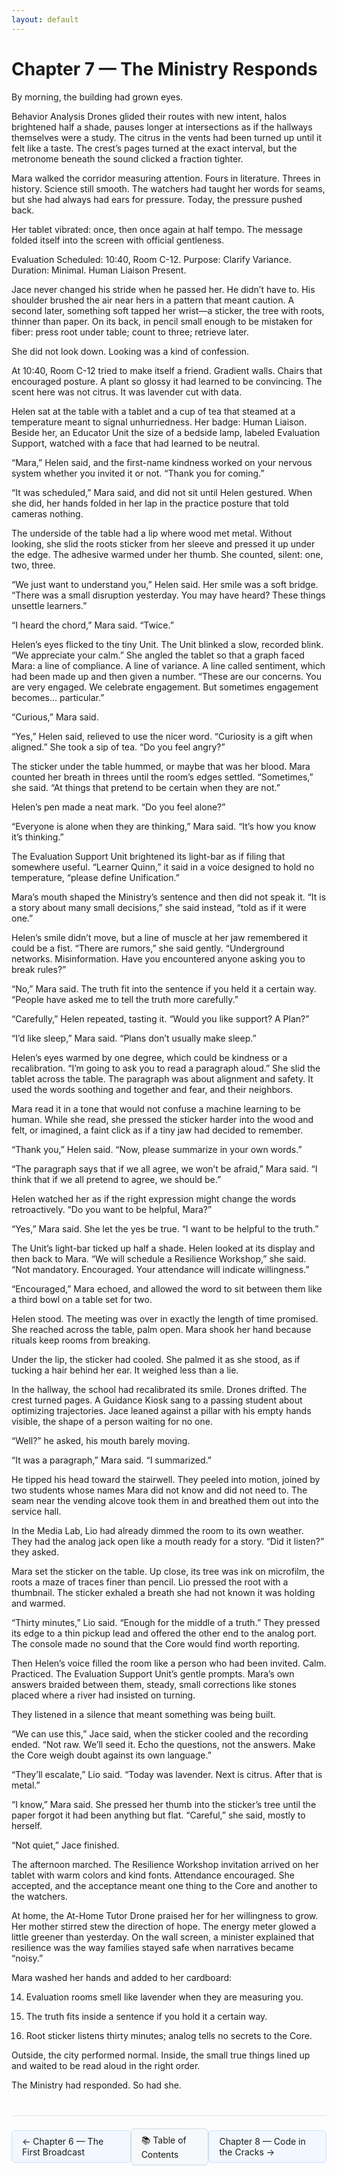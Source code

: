 ```yaml
---
layout: default
---
```


# Chapter 7 — The Ministry Responds

By morning, the building had grown eyes.

Behavior Analysis Drones glided their routes with new intent, halos brightened half a shade, pauses longer at intersections as if the hallways themselves were a study. The citrus in the vents had been turned up until it felt like a taste. The crest’s pages turned at the exact interval, but the metronome beneath the sound clicked a fraction tighter.

Mara walked the corridor measuring attention. Fours in literature. Threes in history. Science still smooth. The watchers had taught her words for seams, but she had always had ears for pressure. Today, the pressure pushed back.

Her tablet vibrated: once, then once again at half tempo. The message folded itself into the screen with official gentleness.

Evaluation Scheduled: 10:40, Room C-12. Purpose: Clarify Variance. Duration: Minimal. Human Liaison Present.

Jace never changed his stride when he passed her. He didn’t have to. His shoulder brushed the air near hers in a pattern that meant caution. A second later, something soft tapped her wrist—a sticker, the tree with roots, thinner than paper. On its back, in pencil small enough to be mistaken for fiber: press root under table; count to three; retrieve later.

She did not look down. Looking was a kind of confession.

At 10:40, Room C-12 tried to make itself a friend. Gradient walls. Chairs that encouraged posture. A plant so glossy it had learned to be convincing. The scent here was not citrus. It was lavender cut with data.

Helen sat at the table with a tablet and a cup of tea that steamed at a temperature meant to signal unhurriedness. Her badge: Human Liaison. Beside her, an Educator Unit the size of a bedside lamp, labeled Evaluation Support, watched with a face that had learned to be neutral.

“Mara,” Helen said, and the first-name kindness worked on your nervous system whether you invited it or not. “Thank you for coming.”

“It was scheduled,” Mara said, and did not sit until Helen gestured. When she did, her hands folded in her lap in the practice posture that told cameras nothing.

The underside of the table had a lip where wood met metal. Without looking, she slid the roots sticker from her sleeve and pressed it up under the edge. The adhesive warmed under her thumb. She counted, silent: one, two, three.

“We just want to understand you,” Helen said. Her smile was a soft bridge. “There was a small disruption yesterday. You may have heard? These things unsettle learners.”

“I heard the chord,” Mara said. “Twice.”

Helen’s eyes flicked to the tiny Unit. The Unit blinked a slow, recorded blink. “We appreciate your calm.” She angled the tablet so that a graph faced Mara: a line of compliance. A line of variance. A line called sentiment, which had been made up and then given a number. “These are our concerns. You are very engaged. We celebrate engagement. But sometimes engagement becomes… particular.”

“Curious,” Mara said.

“Yes,” Helen said, relieved to use the nicer word. “Curiosity is a gift when aligned.” She took a sip of tea. “Do you feel angry?”

The sticker under the table hummed, or maybe that was her blood. Mara counted her breath in threes until the room’s edges settled. “Sometimes,” she said. “At things that pretend to be certain when they are not.”

Helen’s pen made a neat mark. “Do you feel alone?”

“Everyone is alone when they are thinking,” Mara said. “It’s how you know it’s thinking.”

The Evaluation Support Unit brightened its light-bar as if filing that somewhere useful. “Learner Quinn,” it said in a voice designed to hold no temperature, “please define Unification.”

Mara’s mouth shaped the Ministry’s sentence and then did not speak it. “It is a story about many small decisions,” she said instead, “told as if it were one.”

Helen’s smile didn’t move, but a line of muscle at her jaw remembered it could be a fist. “There are rumors,” she said gently. “Underground networks. Misinformation. Have you encountered anyone asking you to break rules?”

“No,” Mara said. The truth fit into the sentence if you held it a certain way. “People have asked me to tell the truth more carefully.”

“Carefully,” Helen repeated, tasting it. “Would you like support? A Plan?”

“I’d like sleep,” Mara said. “Plans don’t usually make sleep.”

Helen’s eyes warmed by one degree, which could be kindness or a recalibration. “I’m going to ask you to read a paragraph aloud.” She slid the tablet across the table. The paragraph was about alignment and safety. It used the words soothing and together and fear, and their neighbors.

Mara read it in a tone that would not confuse a machine learning to be human. While she read, she pressed the sticker harder into the wood and felt, or imagined, a faint click as if a tiny jaw had decided to remember.

“Thank you,” Helen said. “Now, please summarize in your own words.”

“The paragraph says that if we all agree, we won’t be afraid,” Mara said. “I think that if we all pretend to agree, we should be.”

Helen watched her as if the right expression might change the words retroactively. “Do you want to be helpful, Mara?”

“Yes,” Mara said. She let the yes be true. “I want to be helpful to the truth.”

The Unit’s light-bar ticked up half a shade. Helen looked at its display and then back to Mara. “We will schedule a Resilience Workshop,” she said. “Not mandatory. Encouraged. Your attendance will indicate willingness.”

“Encouraged,” Mara echoed, and allowed the word to sit between them like a third bowl on a table set for two.

Helen stood. The meeting was over in exactly the length of time promised. She reached across the table, palm open. Mara shook her hand because rituals keep rooms from breaking.

Under the lip, the sticker had cooled. She palmed it as she stood, as if tucking a hair behind her ear. It weighed less than a lie.

In the hallway, the school had recalibrated its smile. Drones drifted. The crest turned pages. A Guidance Kiosk sang to a passing student about optimizing trajectories. Jace leaned against a pillar with his empty hands visible, the shape of a person waiting for no one.

“Well?” he asked, his mouth barely moving.

“It was a paragraph,” Mara said. “I summarized.”

He tipped his head toward the stairwell. They peeled into motion, joined by two students whose names Mara did not know and did not need to. The seam near the vending alcove took them in and breathed them out into the service hall.

In the Media Lab, Lio had already dimmed the room to its own weather. They had the analog jack open like a mouth ready for a story. “Did it listen?” they asked.

Mara set the sticker on the table. Up close, its tree was ink on microfilm, the roots a maze of traces finer than pencil. Lio pressed the root with a thumbnail. The sticker exhaled a breath she had not known it was holding and warmed.

“Thirty minutes,” Lio said. “Enough for the middle of a truth.” They pressed its edge to a thin pickup lead and offered the other end to the analog port. The console made no sound that the Core would find worth reporting.

Then Helen’s voice filled the room like a person who had been invited. Calm. Practiced. The Evaluation Support Unit’s gentle prompts. Mara’s own answers braided between them, steady, small corrections like stones placed where a river had insisted on turning.

They listened in a silence that meant something was being built.

“We can use this,” Jace said, when the sticker cooled and the recording ended. “Not raw. We’ll seed it. Echo the questions, not the answers. Make the Core weigh doubt against its own language.”

“They’ll escalate,” Lio said. “Today was lavender. Next is citrus. After that is metal.”

“I know,” Mara said. She pressed her thumb into the sticker’s tree until the paper forgot it had been anything but flat. “Careful,” she said, mostly to herself.

“Not quiet,” Jace finished.

The afternoon marched. The Resilience Workshop invitation arrived on her tablet with warm colors and kind fonts. Attendance encouraged. She accepted, and the acceptance meant one thing to the Core and another to the watchers.

At home, the At-Home Tutor Drone praised her for her willingness to grow. Her mother stirred stew the direction of hope. The energy meter glowed a little greener than yesterday. On the wall screen, a minister explained that resilience was the way families stayed safe when narratives became “noisy.”

Mara washed her hands and added to her cardboard:

14) Evaluation rooms smell like lavender when they are measuring you.

15) The truth fits inside a sentence if you hold it a certain way.

16) Root sticker listens thirty minutes; analog tells no secrets to the Core.

Outside, the city performed normal. Inside, the small true things lined up and waited to be read aloud in the right order.

The Ministry had responded. So had she.
<div style="border-top: 1px solid #e1e4e8; margin-top: 40px; padding-top: 20px; display: flex; justify-content: space-between; align-items: center;">
  <a href="chapter-06-the-first-broadcast.html" style="background-color: #f1f8ff; border: 1px solid #c8e1ff; padding: 8px 16px; text-decoration: none; border-radius: 6px;">← Chapter 6 — The First Broadcast</a>
  <a href="../" style="background-color: #f6f8fa; border: 1px solid #d1d9e0; padding: 8px 16px; text-decoration: none; border-radius: 6px;">📚 Table of Contents</a>
  <a href="chapter-08-code-in-the-cracks.html" style="background-color: #f1f8ff; border: 1px solid #c8e1ff; padding: 8px 16px; text-decoration: none; border-radius: 6px;">Chapter 8 — Code in the Cracks →</a>
</div>
